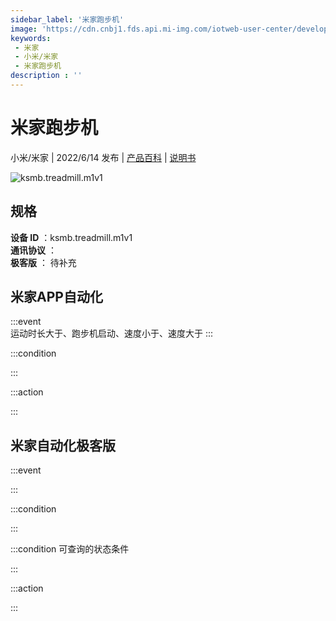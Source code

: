 ```yaml
---
sidebar_label: '米家跑步机'
image: 'https://cdn.cnbj1.fds.api.mi-img.com/iotweb-user-center/developer_1679047957722IHxgXh1S.png?GalaxyAccessKeyId=AKVGLQWBOVIRQ3XLEW&Expires=9223372036854775807&Signature=VqIxtULtBQTF8mf0eRvIqxLbiq8='
keywords: 
 - 米家
 - 小米/米家
 - 米家跑步机
description : ''
---
```

# 米家跑步机

小米/米家 | 2022/6/14 发布 | [产品百科](https://home.mi.com/webapp/content/baike/product/index.html?model=ksmb.treadmill.m1v1/) | [说明书](https://home.mi.com/views/introduction.html?model=ksmb.treadmill.m1v1&region=cn)

![ksmb.treadmill.m1v1](https://cdn.cnbj1.fds.api.mi-img.com/iotweb-user-center/developer_1679047957722IHxgXh1S.png?GalaxyAccessKeyId=AKVGLQWBOVIRQ3XLEW&Expires=9223372036854775807&Signature=VqIxtULtBQTF8mf0eRvIqxLbiq8=)

## 规格  
> 
**设备 ID** ：ksmb.treadmill.m1v1  
**通讯协议** ：  
**极客版**  ： 待补充 


## 米家APP自动化  

:::event  
运动时长大于、跑步机启动、速度小于、速度大于
:::

:::condition  

:::

:::action   

:::

## 米家自动化极客版  

:::event  

:::

:::condition  

:::

:::condition 可查询的状态条件  

:::

:::action  

:::

        
